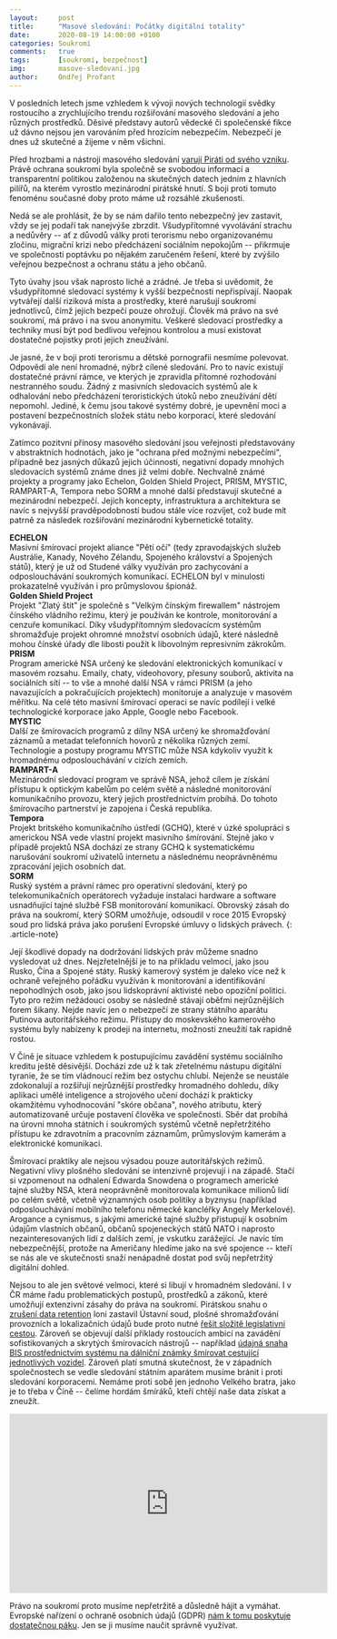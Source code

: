 ```yaml
---
layout:     post
title:      "Masové sledování: Počátky digitální totality"
date:       2020-08-19 14:00:00 +0100
categories: Soukromí
comments:   true
tags:       [soukromí, bezpečnost]
img:        masove-sledovani.jpg
author:     Ondřej Profant
---
```


V posledních letech jsme vzhledem k vývoji nových technologií svědky rostoucího a zrychlujícího trendu rozšiřování masového sledování a jeho různých prostředků. Děsivé představy autorů vědecké či společenské fikce už dávno nejsou jen varováním před hrozícím nebezpečím. Nebezpečí je dnes už skutečné a žijeme v něm všichni.

<!--more-->

Před hrozbami a nástroji masového sledování [varují Piráti od svého vzniku](https://www.pirati.cz/program/dlouhodoby/soukromi/). Právě ochrana soukromí byla společně se svobodou informací a transparentní politikou založenou na skutečných datech jedním z hlavních pilířů, na kterém vyrostlo mezinárodní pirátské hnutí. S boji proti tomuto fenoménu současné doby proto máme už rozsáhlé zkušenosti.

Nedá se ale prohlásit, že by se nám dařilo tento nebezpečný jev zastavit, vždy se jej podaří tak nanejvýše zbrzdit. Všudypřítomné vyvolávání strachu a nedůvěry -- ať z důvodů války proti terorismu nebo organizovanému zločinu, migrační krizi nebo předcházení sociálním nepokojům -- přikrmuje ve společnosti poptávku po nějakém zaručeném řešení, které by zvýšilo veřejnou bezpečnost a ochranu státu a jeho občanů.

Tyto úvahy jsou však naprosto liché a zrádné. Je třeba si uvědomit, že všudypřítomné sledovací systémy k vyšší bezpečnosti nepřispívají. Naopak vytvářejí další riziková místa a prostředky, které narušují soukromí jednotlivců, čímž jejich bezpečí pouze ohrožují. Člověk má právo na své soukromí, má právo i na svou anonymitu. Veškeré sledovací prostředky a techniky musí být pod bedlivou veřejnou kontrolou a musí existovat dostatečné pojistky proti jejich zneužívání.

Je jasné, že v boji proti terorismu a dětské pornografii nesmíme polevovat. Odpovědí ale není hromadné, nýbrž cílené sledování. Pro to navíc existují dostatečné právní rámce, ve kterých je zpravidla přítomné rozhodování nestranného soudu. Žádný z masivních sledovacích systémů ale k odhalování nebo předcházení teroristických útoků nebo zneužívání dětí nepomohl. Jediné, k čemu jsou takové systémy dobré, je upevnění moci a postavení bezpečnostních složek státu nebo korporací, které sledování vykonávají.

Zatímco pozitvní přínosy masového sledování jsou veřejnosti představovány v abstraktních hodnotách, jako je "ochrana před možnými nebezpečími", případně bez jasných důkazů jejich účinnosti, negativní dopady mnohých sledovacích systémů známe dnes již velmi dobře. Nechvalně známé projekty a programy jako Echelon, Golden Shield Project, PRISM, MYSTIC, RAMPART-A, Tempora nebo SORM a mnohé další představují skutečné a mezinárodní nebezpečí. Jejich koncepty, infrastruktura a architektura se navíc s nejvyšší pravděpodobností budou stále více rozvíjet, což bude mít patrně za následek rozšiřování mezinárodní kybernetické totality.

**ECHELON**  
Masivní šmírovací projekt aliance "Pětí očí" (tedy zpravodajských služeb Austrálie, Kanady, Nového Zélandu, Spojeného království a Spojených států), který je už od Studené války využíván pro zachycování a odposlouchávání soukromých komunikací. ECHELON byl v minulosti prokazatelně využíván i pro průmyslovou špionáž.  
**Golden Shield Project**  
Projekt "Zlatý štít" je společně s "Velkým čínským firewallem" nástrojem čínského vládního režimu, který je používán ke kontrole, monitorování a cenzuře komunikací. Díky všudypřítomným sledovacícm systémům shromažďuje projekt ohromné množství osobních údajů, které následně mohou čínské úřady dle libosti použít k libovolným represivním zákrokům.  
**PRISM**  
Program americké NSA určený ke sledování elektronických komunikací v masovém rozsahu. Emaily, chaty, videohovory, přesuny souborů, aktivita na sociálních sítí -- to vše a mnohé další NSA v rámci PRISM (a jeho navazujících a pokračujících projektech) monitoruje a analyzuje v masovém měřítku. Na celé této masivní šmírovací operaci se navíc podílejí i velké technologické korporace jako Apple, Google nebo Facebook.  
**MYSTIC**  
Další ze šmírovacích programů z dílny NSA určený ke shromažďování záznamů a metadat telefonních hovorů z několika různých zemí. Technologie a postupy programu MYSTIC může NSA kdykoliv využít k hromadnému odposlouchávání v cizích zemích.  
**RAMPART-A**  
Mezinárodní sledovací program ve správě NSA, jehož cílem je získání přístupu k optickým kabelům po celém světě a následné monitorování komunikačního provozu, který jejich prostřednictvím probíhá. Do tohoto šmírovacího partnerství je zapojena i Česká republika.  
**Tempora**  
Projekt britského komunikačního ústředí (GCHQ), které v úzké spolupráci s americkou NSA vede vlastní projekt masivního šmírování. Stejně jako v případě projektů NSA dochází ze strany GCHQ k systematickému narušování soukromí uživatelů internetu a následnému neoprávněnému zpracování jejich osobních dat.  
**SORM**  
Ruský systém a právní rámec pro operativní sledování, který po telekomunikačních operátorech vyžaduje instalaci hardware a software usnadňující tajné službě FSB monitorování komunikací. Obrovský zásah do práva na soukromí, který SORM umožňuje, odsoudil v roce 2015 Evropský soud pro lidská práva jako porušení Evropské úmluvy o lidských právech. {: .article-note}

Její škodlivé dopady na dodržování lidských práv můžeme snadno vysledovat už dnes. Nejzřetelnější je to na příkladu velmocí, jako jsou Rusko, Čína a Spojené státy. Ruský kamerový systém je daleko více než k ochraně veřejného pořádku využíván k monitorování a identifikování nepohodlných osob, jako jsou lidskoprávní aktivisté nebo opoziční politici. Tyto pro režim nežádoucí osoby se následně stávají oběťmi nejrůznějších forem šikany. Nejde navíc jen o nebezpečí ze strany státního aparátu Putinova autoritářského režimu. Přístupy do moskevského kamerového systému byly nabízeny k prodeji na internetu, možnosti zneužití tak rapidně rostou.

V Číně je situace vzhledem k postupujícímu zavádění systému sociálního kreditu ještě děsivější. Dochází zde už k tak zřetelnému nástupu digitální tyranie, že se tím vládnoucí režim bez ostychu chlubí. Nejenže se neustále zdokonalují a rozšiřují nejrůznější prostředky hromadného dohledu, díky aplikaci umělé inteligence a strojového učení dochází k prakticky okamžitému vyhodnocování "skóre občana", nového atributu, který automatizovaně určuje postavení člověka ve společnosti. Sběr dat probíhá na úrovni mnoha státních i soukromých systémů včetně nepřetržitého přístupu ke zdravotním a pracovním záznamům, průmyslovým kamerám a elektronické komunikaci.

Šmírovací praktiky ale nejsou výsadou pouze autoritářských režimů. Negativní vlivy plošného sledování se intenzivně projevují i na západě. Stačí si vzpomenout na odhalení Edwarda Snowdena o programech americké tajné služby NSA, která neoprávněně monitorovala komunikace milionů lidí po celém světě, včetně významných osob politiky a byznysu (například odposlouchávání mobilního telefonu německé kancléřky Angely Merkelové). Arogance a cynismus, s jakými americké tajné služby přistupují k osobním údajům vlastních občanů, občanů spojeneckých států NATO i naprosto nezainteresovaných lidí z dalších zemí, je vskutku zarážející. Je navíc tím nebezpečnější, protože na Američany hledíme jako na své spojence -- kteří se nás ale ve skutečnosti snaží nenápadně dostat pod svůj nepřetržitý digitální dohled.

Nejsou to ale jen světové velmoci, které si libují v hromadném sledování. I v ČR máme řadu problematických postupů, prostředků a zákonů, které umožňují extenzivní zásahy do práva na soukromí. Pirátskou snahu o [zrušení data retention](https://www.pirati.cz/tiskove-zpravy/zustava-data-retention.html) loni zastavil Ústavní soud, plošné shromažďování provozních a lokalizačních údajů bude proto nutné [řešit složitě legislativní cestou](https://www.pirati.cz/tiskove-zpravy/ferjencik-smirovani-budeme-resit-legislativni-cestou.html). Zároveň se objevují další příklady rostoucích ambicí na zavádění sofistikovaných a skrytých šmírovacích nástrojů -- například [údajná snaha BIS prostřednictvím systému na dálniční známky šmírovat cestující jednotlivých vozidel](https://www.pirati.cz/tiskove-zpravy/plosne-sledovani-aut-v-tendru-na-znamky.html). Zároveň platí smutná skutečnost, že v západních společnostech se vedle sledování státním aparátem musíme bránit i proti sledování korporacemi. Nemáme proti sobě jen jednoho Velkého bratra, jako je to třeba v Číně -- čelíme hordám šmíráků, kteří chtějí naše data získat a zneužít.

<iframe width="560" height="315" src="https://www.youtube.com/embed/aKccSm8jRhA" frameborder="0" allow="accelerometer; autoplay; encrypted-media; gyroscope; picture-in-picture" allowfullscreen></iframe> 

Právo na soukromí proto musíme nepřetržitě a důsledně hájit a vymáhat. Evropské nařízení o ochraně osobních údajů (GDPR) [nám k tomu poskytuje dostatečnou páku](https://www.profant.eu/2019/prinos-gdpr.html). Jen se ji musíme naučit správně využívat.
